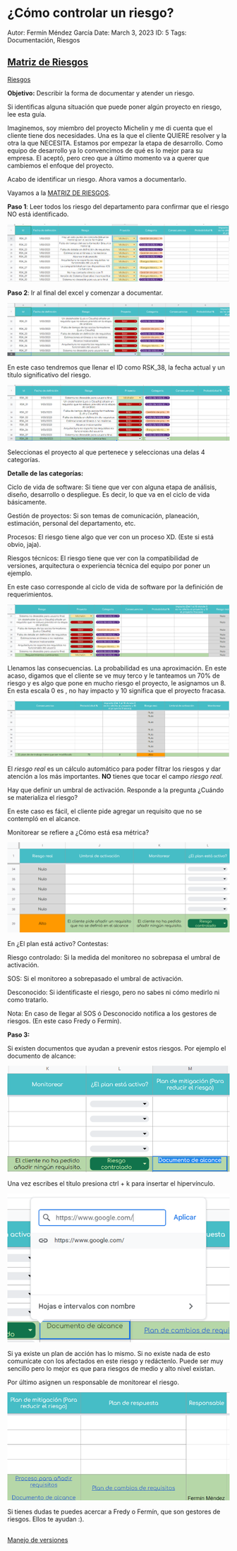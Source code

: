 # ¿Cómo controlar un riesgo?

Autor: Fermín Méndez García
Date: March 3, 2023
ID: 5
Tags: Documentación, Riesgos

## [Matriz de Riesgos](https://docs.google.com/spreadsheets/d/1f3BQOKItZ1KHzMdbKvSrA0auMifAFjAvYuA8AYWhzbg/edit?usp=sharing)

[Riesgos](https://docs.google.com/spreadsheets/d/1f3BQOKItZ1KHzMdbKvSrA0auMifAFjAvYuA8AYWhzbg/edit?usp=drivesdk)

**Objetivo:** Describir la forma de documentar y atender un riesgo.

Si identificas alguna situación que puede poner algún proyecto en riesgo, lee esta guía.

Imaginemos, soy miembro del proyecto Michelin y me di cuenta que el cliente tiene dos necesidades. Una es la que el cliente QUIERE resolver y la otra la que NECESITA. Estamos por empezar la etapa de desarrollo. Como equipo de desarrollo ya lo convencimos de qué es lo mejor para su empresa. El aceptó, pero creo que a último momento va a querer que cambiemos el enfoque del proyecto. 

Acabo de identificar un riesgo. Ahora vamos a documentarlo.

Vayamos a la [MATRIZ DE RIESGOS](https://docs.google.com/spreadsheets/d/1f3BQOKItZ1KHzMdbKvSrA0auMifAFjAvYuA8AYWhzbg/edit?usp=sharing).

**Paso 1**: Leer todos los riesgo del departamento para confirmar que el riesgo NO está identificado.

![Untitled](../../Escritorio%2048dc738f81a343219aa00799b025a0f9/Recomendaciones%20a900b74d3f9d4cdeac9ccb4a88e55597/%C2%BFCo%CC%81mo%20controlar%20un%20riesgo%2038ddaa78678443be873e5ea56a42e9ac/Untitled.png)

**Paso 2**: Ir al final del excel y comenzar a documentar.

![Untitled](../../Escritorio%2048dc738f81a343219aa00799b025a0f9/Recomendaciones%20a900b74d3f9d4cdeac9ccb4a88e55597/%C2%BFCo%CC%81mo%20controlar%20un%20riesgo%2038ddaa78678443be873e5ea56a42e9ac/Untitled%201.png)

En este caso tendremos que llenar el ID como RSK_38, la fecha actual y un título significativo del riesgo. 

![Untitled](../../Escritorio%2048dc738f81a343219aa00799b025a0f9/Recomendaciones%20a900b74d3f9d4cdeac9ccb4a88e55597/%C2%BFCo%CC%81mo%20controlar%20un%20riesgo%2038ddaa78678443be873e5ea56a42e9ac/Untitled%202.png)

Seleccionas el proyecto al que pertenece y seleccionas una delas 4 categorías.

**Detalle de las categorías:**

Ciclo de vida de software: Si tiene que ver con alguna etapa de análisis, diseño, desarrollo o despliegue. Es decir, lo que va en el ciclo de vida básicamente.

Gestión de proyectos: Si son temas de comunicación, planeación, estimación, personal del departamento, etc.

Procesos: El riesgo tiene algo que ver con un proceso XD. (Este si está obvio, jaja).

Riesgos técnicos: El riesgo tiene que ver con la compatibilidad de versiones, arquitectura o experiencia técnica del equipo por poner un ejemplo.

En este caso corresponde al ciclo de vida de software por la definición de requerimientos.

![Untitled](../../Escritorio%2048dc738f81a343219aa00799b025a0f9/Recomendaciones%20a900b74d3f9d4cdeac9ccb4a88e55597/%C2%BFCo%CC%81mo%20controlar%20un%20riesgo%2038ddaa78678443be873e5ea56a42e9ac/Untitled%203.png)

Llenamos las consecuencias. La probabilidad es una aproximación. En este acaso, digamos que el cliente se ve muy terco y le tanteamos un 70% de riesgo y es algo que pone en mucho riesgo el proyecto, le asignamos un 8. En esta escala 0 es , no hay impacto y 10 significa que el proyecto fracasa.

![Untitled](../../Escritorio%2048dc738f81a343219aa00799b025a0f9/Recomendaciones%20a900b74d3f9d4cdeac9ccb4a88e55597/%C2%BFCo%CC%81mo%20controlar%20un%20riesgo%2038ddaa78678443be873e5ea56a42e9ac/Untitled%204.png)

El *riesgo real* es un cálculo automático para poder filtrar los riesgos y dar atención a los más importantes. **NO** tienes que tocar el campo *riesgo real.*

Hay que definir un umbral de activación. Responde a la pregunta ¿Cuándo se materializa el riesgo?

En este caso es fácil, el cliente pide agregar un requisito que no se contempló en el alcance.

Monitorear se refiere a ¿Cómo está esa métrica? 

![Untitled](../../Escritorio%2048dc738f81a343219aa00799b025a0f9/Recomendaciones%20a900b74d3f9d4cdeac9ccb4a88e55597/%C2%BFCo%CC%81mo%20controlar%20un%20riesgo%2038ddaa78678443be873e5ea56a42e9ac/Untitled%205.png)

En ¿El plan está activo? Contestas:

Riesgo controlado: Si la medida del monitoreo no sobrepasa el umbral de activación.

SOS: Si el monitoreo a sobrepasado el umbral de activación.

Desconocido: Si identificaste el riesgo, pero no sabes ni cómo medirlo ni como tratarlo. 

Nota: En caso de llegar al SOS ó Desconocido notifica a los gestores de riesgos. (En este caso Fredy o Fermín).

**Paso 3:**

Si existen documentos que ayudan a prevenir estos riesgos. Por ejemplo el documento de alcance:

![Untitled](../../Escritorio%2048dc738f81a343219aa00799b025a0f9/Recomendaciones%20a900b74d3f9d4cdeac9ccb4a88e55597/%C2%BFCo%CC%81mo%20controlar%20un%20riesgo%2038ddaa78678443be873e5ea56a42e9ac/Untitled%206.png)

Una vez escribes el título presiona ctrl + k para insertar el hipervínculo.

![Untitled](../../Escritorio%2048dc738f81a343219aa00799b025a0f9/Recomendaciones%20a900b74d3f9d4cdeac9ccb4a88e55597/%C2%BFCo%CC%81mo%20controlar%20un%20riesgo%2038ddaa78678443be873e5ea56a42e9ac/Untitled%207.png)

Si ya existe un plan de acción has lo mismo. Si no existe nada de esto comunícate con los afectados en este riesgo y redáctenlo. Puede ser muy sencillo pero lo mejor es que para riesgos de medio y alto nivel existan.

Por último asignen un responsable de monitorear el riesgo.

![Untitled](../../Escritorio%2048dc738f81a343219aa00799b025a0f9/Recomendaciones%20a900b74d3f9d4cdeac9ccb4a88e55597/%C2%BFCo%CC%81mo%20controlar%20un%20riesgo%2038ddaa78678443be873e5ea56a42e9ac/Untitled%208.png)

Si tienes dudas te puedes acercar a Fredy o Fermín, que son gestores de riesgos. Ellos te ayudan :).

## 

[Manejo de versiones ](%C2%BFCo%CC%81mo%20controlar%20un%20riesgo%20131d45fd5be74c50a9f43f6946857a99/Manejo%20de%20versiones%20155fb27ae8d64002ba72bd4ed963af2e.md)